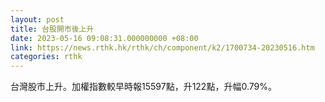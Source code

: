 ```yaml
---
layout: post
title: 台股開市後上升
date: 2023-05-16 09:08:31.000000000 +08:00
link: https://news.rthk.hk/rthk/ch/component/k2/1700734-20230516.htm
categories: rthk
---
```


台灣股市上升。加權指數較早時報15597點，升122點，升幅0.79%。
